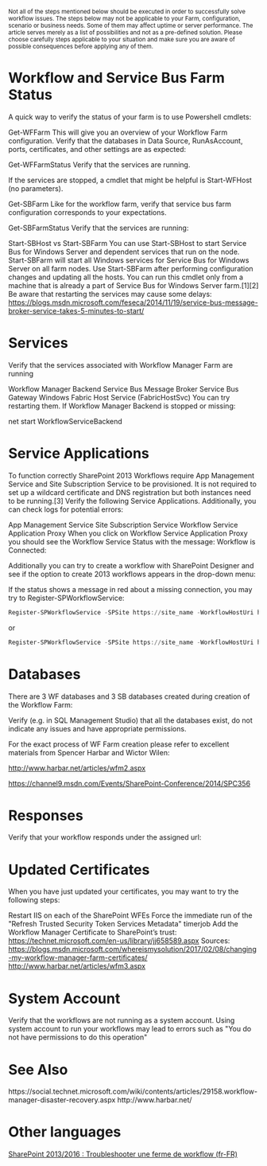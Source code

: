 <sup>
Not all of the steps mentioned below should be executed in order to successfully solve workflow issues. The steps below may not be applicable to your Farm, configuration, scenario or business needs. Some of them may affect uptime or server performance. The article serves merely as a list of possibilities and not as a pre-defined solution. Please choose carefully steps applicable to your situation and make sure you are aware of possible consequences before applying any of them.  
</sup>



<h1>Workflow and Service Bus Farm Status</h1>
A quick way to verify the status of your farm is to use Powershell cmdlets:

Get-WFFarm
This will give you an overview of your Workflow Farm configuration. Verify that the databases in Data Source, RunAsAccount, ports, certificates, and other settings are as expected:


Get-WFFarmStatus
Verify that the services are running. 


If the services are stopped, a cmdlet that might be helpful is Start-WFHost (no parameters).

Get-SBFarm
Like for the workflow farm, verify that service bus farm configuration corresponds to your expectations.

Get-SBFarmStatus
Verify that the services are running:


Start-SBHost vs Start-SBFarm
You can use Start-SBHost to start Service Bus for Windows Server and dependent services that run on the node.  Start-SBFarm will start all Windows services for Service Bus for Windows Server on all farm nodes. Use Start-SBFarm after performing configuration changes and updating all the hosts. You can run this cmdlet only from a machine that is already a part of Service Bus for Windows Server farm.[1][2]
Be aware that restarting the services may cause some delays: https://blogs.msdn.microsoft.com/feseca/2014/11/19/service-bus-message-broker-service-takes-5-minutes-to-start/ 


<h1>Services</h1>
Verify that the services associated with Workflow Manager Farm are running 

Workflow Manager Backend
Service Bus Message Broker
Service Bus Gateway
Windows Fabric Host Service (FabricHostSvc)
You can try restarting them. If Workflow Manager Backend is stopped or missing:

net start WorkflowServiceBackend

<h1>Service Applications</h1>
 To function correctly SharePoint 2013 Workflows require App Management Service and Site Subscription Service to be provisioned. It is not required to set up a wildcard certificate and DNS registration but both instances need to be running.[3] Verify the following Service Applications. Additionally, you can check logs for potential errors:

App Management Service
Site Subscription Service
Workflow Service Application Proxy
When you click on Workflow Service Application Proxy you should see the Workflow Service Status with the message: Workflow is Connected:




Additionally you can try to create a workflow with SharePoint Designer and see if the option to create 2013 workflows appears in the drop-down menu:
<image>

If the status shows a message in red about a missing connection, you may try to Register-SPWorkflowService:

```powershell
Register-SPWorkflowService -SPSite https://site_name -WorkflowHostUri https://workflow.contoso.com:12290 -ScopeName SharePoint
```
or
```powershell
Register-SPWorkflowService -SPSite https://site_name -WorkflowHostUri https://workflow.contoso.com:12291 -ScopeName SharePoint -AllowOAuthHttp
```

<h1>Databases</h1>
There are 3 WF databases and 3 SB databases created during creation of the Workflow Farm:





Verify (e.g. in SQL Management Studio) that all the databases exist, do not indicate any issues and have appropriate permissions.

For the exact process of WF Farm creation please refer to excellent materials from Spencer Harbar and Wictor Wilen: 

http://www.harbar.net/articles/wfm2.aspx

https://channel9.msdn.com/Events/SharePoint-Conference/2014/SPC356


<h1>Responses</h1>
Verify that your workflow responds under the assigned url:



<h1>Updated Certificates</h1>
When you have just updated your certificates, you may want to try the following steps:

Restart IIS on each of the SharePoint WFEs
Force the immediate run of the "Refresh Trusted Security Token Services Metadata" timerjob
Add the Workflow Manager Certificate to SharePoint’s trust: https://technet.microsoft.com/en-us/library/jj658589.aspx
Sources:
https://blogs.msdn.microsoft.com/whereismysolution/2017/02/08/changing-my-workflow-manager-farm-certificates/
http://www.harbar.net/articles/wfm3.aspx


<h1>System Account</h1>
Verify that the workflows are not running as a system account. Using system account to run your workflows may lead to errors such as "You do not have permissions to do this operation"


<h1>See Also</h1>
https://social.technet.microsoft.com/wiki/contents/articles/29158.workflow-manager-disaster-recovery.aspx
http://www.harbar.net/


<h1>Other languages</h1>
<a href="https://social.technet.microsoft.com/wiki/contents/articles/51976.sharepoint-20132016-troubleshooting-une-ferme-de-workflow-fr-fr.aspx"> SharePoint 2013/2016 : Troubleshooter une ferme de workflow (fr-FR)</a>
